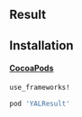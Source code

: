 ## Result

## Installation

#### [CocoaPods](http://cocoapods.org)

````ruby
use_frameworks!

pod 'YALResult'

````

